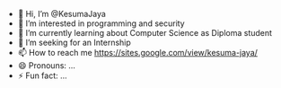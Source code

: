 - 👋 Hi, I’m @KesumaJaya
- 👀 I’m interested in programming and security
- 🌱 I’m currently learning about Computer Science as Diploma student
- 💞️ I’m seeking for an Internship
- 📫 How to reach me https://sites.google.com/view/kesuma-jaya/
- 😄 Pronouns: ...
- ⚡ Fun fact: ...

<!---
KesumaJaya/KesumaJaya is a ✨ special ✨ repository because its `README.md` (this file) appears on your GitHub profile.
You can click the Preview link to take a look at your changes.
--->
